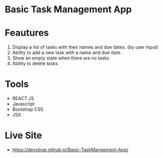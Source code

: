 # Basic Task Management App

# Feautures 
1. Display a list of tasks with their names and due dates. (by user input)
2. Ability to add a new task with a name and due date.
3. Show an empty state when there are no tasks
4. Ability to delete tasks

# Tools
- REACT JS
- Javascript
- Bootstrap CSS
- JSX

 # Live Site
- https://devsilvar.github.io/Basic-TaskMangement-App/
